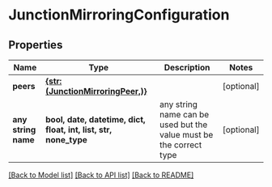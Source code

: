 # JunctionMirroringConfiguration


## Properties
Name | Type | Description | Notes
------------ | ------------- | ------------- | -------------
**peers** | [**{str: (JunctionMirroringPeer,)}**](JunctionMirroringPeer.md) |  | [optional] 
**any string name** | **bool, date, datetime, dict, float, int, list, str, none_type** | any string name can be used but the value must be the correct type | [optional]

[[Back to Model list]](../README.md#documentation-for-models) [[Back to API list]](../README.md#documentation-for-api-endpoints) [[Back to README]](../README.md)


